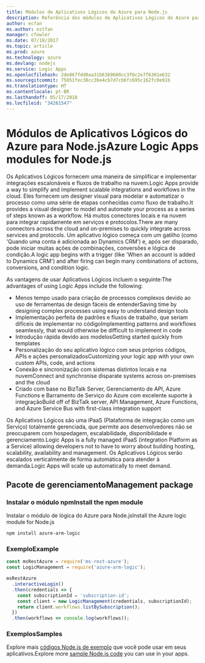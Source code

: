 ```yaml
---
title: Módulos de Aplicativos Lógicos do Azure para Node.js
description: Referência dos módulos de Aplicativos Lógicos do Azure para Node.js
author: ecfan
ms.author: estfan
manager: cfowler
ms.date: 07/18/2017
ms.topic: article
ms.prod: azure
ms.technology: azure
ms.devlang: nodejs
ms.service: Logic Apps
ms.openlocfilehash: 2de867fdd0aa31b63b9680cc3f0c2e7f6301e632
ms.sourcegitcommit: 75051fec38cc3be4cb7d7cb6fc695c162fc0e91b
ms.translationtype: HT
ms.contentlocale: pt-BR
ms.lasthandoff: 05/17/2018
ms.locfileid: "34261547"
---
```

# <a name="azure-logic-apps-modules-for-nodejs"></a><span data-ttu-id="5c40f-103">Módulos de Aplicativos Lógicos do Azure para Node.js</span><span class="sxs-lookup"><span data-stu-id="5c40f-103">Azure Logic Apps modules for Node.js</span></span>

<span data-ttu-id="5c40f-104">Os Aplicativos Lógicos fornecem uma maneira de simplificar e implementar integrações escalonáveis e fluxos de trabalho na nuvem.</span><span class="sxs-lookup"><span data-stu-id="5c40f-104">Logic Apps provide a way to simplify and implement scalable integrations and workflows in the cloud.</span></span> <span data-ttu-id="5c40f-105">Eles fornecem um designer visual para modelar e automatizar o processo como uma série de etapas conhecidas como fluxo de trabalho.</span><span class="sxs-lookup"><span data-stu-id="5c40f-105">It provides a visual designer to model and automate your process as a series of steps known as a workflow.</span></span> <span data-ttu-id="5c40f-106">Há muitos conectores locais e na nuvem para integrar rapidamente em serviços e protocolos.</span><span class="sxs-lookup"><span data-stu-id="5c40f-106">There are many connectors across the cloud and on-premises to quickly integrate across services and protocols.</span></span> <span data-ttu-id="5c40f-107">Um aplicativo lógico começa com um gatilho (como 'Quando uma conta é adicionada ao Dynamics CRM') e, após ser disparado, pode iniciar muitas ações de combinações, conversões e lógica de condição.</span><span class="sxs-lookup"><span data-stu-id="5c40f-107">A logic app begins with a trigger (like 'When an account is added to Dynamics CRM') and after firing can begin many combinations of actions, conversions, and condition logic.</span></span>

<span data-ttu-id="5c40f-108">As vantagens de usar Aplicativos Lógicos incluem o seguinte:</span><span class="sxs-lookup"><span data-stu-id="5c40f-108">The advantages of using Logic Apps include the following:</span></span>
- <span data-ttu-id="5c40f-109">Menos tempo usado para criação de processos complexos devido ao uso de ferramentas de design fáceis de entender</span><span class="sxs-lookup"><span data-stu-id="5c40f-109">Saving time by designing complex processes using easy to understand design tools</span></span>
- <span data-ttu-id="5c40f-110">Implementação perfeita de padrões e fluxos de trabalho, que seriam difíceis de implementar no código</span><span class="sxs-lookup"><span data-stu-id="5c40f-110">Implementing patterns and workflows seamlessly, that would otherwise be difficult to implement in code</span></span>
- <span data-ttu-id="5c40f-111">Introdução rápida devido aos modelos</span><span class="sxs-lookup"><span data-stu-id="5c40f-111">Getting started quickly from templates</span></span>
- <span data-ttu-id="5c40f-112">Personalização do seu aplicativo lógico com seus próprios códigos, APIs e ações personalizados</span><span class="sxs-lookup"><span data-stu-id="5c40f-112">Customizing your logic app with your own custom APIs, code, and actions</span></span>
- <span data-ttu-id="5c40f-113">Conexão e sincronização com sistemas distintos locais e na nuvem</span><span class="sxs-lookup"><span data-stu-id="5c40f-113">Connect and synchronise disparate systems across on-premises and the cloud</span></span>
- <span data-ttu-id="5c40f-114">Criado com base no BizTalk Server, Gerenciamento de API, Azure Functions e Barramento de Serviço do Azure com excelente suporte à integração</span><span class="sxs-lookup"><span data-stu-id="5c40f-114">Build off of BizTalk server, API Management, Azure Functions, and Azure Service Bus with first-class integration support</span></span>

<span data-ttu-id="5c40f-115">Os Aplicativos Lógicos são uma iPaaS (Plataforma de integração como um Serviço) totalmente gerenciada, que permite aos desenvolvedores não se preocuparem com hospedagem, escalabilidade, disponibilidade e gerenciamento.</span><span class="sxs-lookup"><span data-stu-id="5c40f-115">Logic Apps is a fully managed iPaaS (integration Platform as a Service) allowing developers not to have to worry about building hosting, scalability, availability and management.</span></span> <span data-ttu-id="5c40f-116">Os Aplicativos Lógicos serão escalados verticalmente de forma automática para atender à demanda.</span><span class="sxs-lookup"><span data-stu-id="5c40f-116">Logic Apps will scale up automatically to meet demand.</span></span>

## <a name="management-package"></a><span data-ttu-id="5c40f-117">Pacote de gerenciamento</span><span class="sxs-lookup"><span data-stu-id="5c40f-117">Management package</span></span>

### <a name="install-the-npm-module"></a><span data-ttu-id="5c40f-118">Instalar o módulo npm</span><span class="sxs-lookup"><span data-stu-id="5c40f-118">Install the npm module</span></span>

<span data-ttu-id="5c40f-119">Instalar o módulo de lógica do Azure para Node.js</span><span class="sxs-lookup"><span data-stu-id="5c40f-119">Install the Azure logic module for Node.js</span></span>

```bash
npm install azure-arm-logic
```

### <a name="example"></a><span data-ttu-id="5c40f-120">Exemplo</span><span class="sxs-lookup"><span data-stu-id="5c40f-120">Example</span></span>

```javascript
const msRestAzure = require('ms-rest-azure');
const LogicManagement = require('azure-arm-logic');

msRestAzure
  .interactiveLogin()
  .then(credentials => {
    const subscriptionId = 'subscription-id';
    const client = new LogicManagement(credentials, subscriptionId);
    return client.workflows.listBySubscription();
  })
  .then(workflows => console.log(workflows));
```

### <a name="samples"></a><span data-ttu-id="5c40f-121">Exemplos</span><span class="sxs-lookup"><span data-stu-id="5c40f-121">Samples</span></span>

<span data-ttu-id="5c40f-122">Explore mais [códigos Node.js de exemplo](https://azure.microsoft.com/resources/samples/?platform=nodejs) que você pode usar em seus aplicativos.</span><span class="sxs-lookup"><span data-stu-id="5c40f-122">Explore more [sample Node.js code](https://azure.microsoft.com/resources/samples/?platform=nodejs) you can use in your apps.</span></span>
